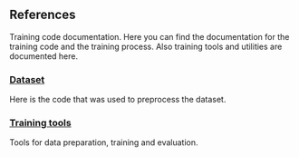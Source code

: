 ## References

Training code documentation. Here you can find the documentation for the training code and the training process. Also training tools and utilities are documented here.

### [Dataset](dataset/readme.md)

Here is the code that was used to preprocess the dataset.


### [Training tools](tools.md)

Tools for data preparation, training and evaluation.

